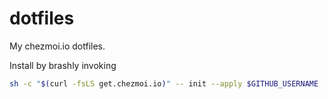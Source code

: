 # dotfiles
My chezmoi.io dotfiles.

Install by brashly invoking

```sh
sh -c "$(curl -fsLS get.chezmoi.io)" -- init --apply $GITHUB_USERNAME
```
